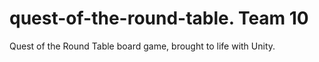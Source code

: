 # quest-of-the-round-table. Team 10

Quest of the Round Table board game, brought to life with Unity.
